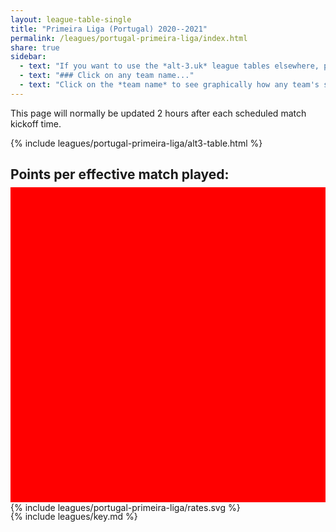 ```yaml
---
layout: league-table-single
title: "Primeira Liga (Portugal) 2020--2021"
permalink: /leagues/portugal-primeira-liga/index.html
share: true
sidebar:
  - text: "If you want to use the *alt-3.uk* league tables elsewhere, please be sure to read the [License and Disclaimer](/about/license) page first."
  - text: "### Click on any team name..."
  - text: "Click on the *team name* to see graphically how any team's schedule strength evolves through the season."
---
```


This page will normally be updated 2 hours after each scheduled match kickoff time.

{% include leagues/portugal-primeira-liga/alt3-table.html %}

<style>
.svg-wrap {
    background-color:red;
    height:0;
    padding-top:100%; /* 350px/550px */
	margin-top:-10px;
    position: relative;
}

svg {
    background-color: white;
    height: 100%;
    display:block;
    width: 100%;
    position: absolute;
    top:0;
    left:0;
}
</style>

## Points per effective match played:

<div class="svg-wrap">
{% include leagues/portugal-primeira-liga/rates.svg %}
</div>

{% include leagues/key.md %}
